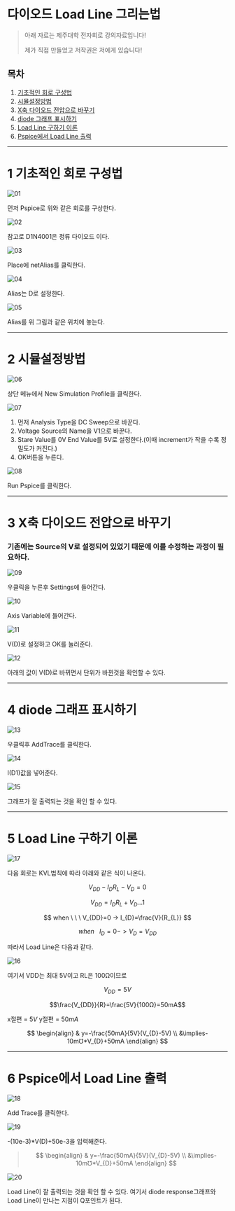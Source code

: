 # 다이오드 Load Line 그리는법

> 아래 자료는 제주대학 전자회로 강의자료입니다!
> 
>  제가 직접 만들었고 저작권은 저에게 있습니다!

## 목차

1. [기초적인 회로 구성법](#1-기초적인-회로-구성법)
2. [시뮬설정방법](#2-시뮬설정방법)
3. [X축 다이오드 전압으로 바꾸기](#3-x축-다이오드-전압으로-바꾸기)
4. [diode 그래프 표시하기](#4-diode-그래프-표시하기)
5. [Load Line 구하기 이론](#5-load-line-구하기-이론)
6. [Pspice에서 Load Line 출력](#6-pspice에서-load-line-출력)
---

# 1 기초적인 회로 구성법

![01](/picture/01.png)

먼저 Pspice로 위와 같은 회로를 구상한다.



![02](/picture/02.png)

참고로 D1N4001은 정류 다이오드 이다.

![03](/picture/03.jpg)

Place에 netAlias를 클릭한다.

![04](/picture/04.jpg)

Alias는 D로 설정한다.

![05](/picture/05.jpg)

Alias를 위 그림과 같은 위치에 놓는다.

---

# 2 시뮬설정방법

![06](/picture/06.jpg)

상단 메뉴에서 New Simulation Profile을 클릭한다.

![07](/picture/07.jpg)

1. 먼저 Analysis Type을 DC Sweep으로 바꾼다.
2. Voltage Source의 Name을 V1으로 바꾼다.
3. Stare Value를 0V End Value를 5V로 설정한다.(이때 increment가 작을 수록 정밀도가 커진다.)
4. OK버튼을 누른다.

![08](/picture/08.jpg)

Run Pspice를 클릭한다.

---

# 3 X축 다이오드 전압으로 바꾸기
### 기존에는 Source의 V로 설정되어 있었기 때문에 이를 수정하는 과정이 필요하다.

![09](/picture/09.jpg)

우클릭을 누른후 Settings에 들어간다.

![10](/picture/10.jpg)

Axis Variable에 들어간다.

![11](/picture/11.jpg)

V(D)로 설정하고 OK를 눌러준다.

![12](/picture/12.jpg)

아래의 값이 V(D)로 바뀌면서 단위가 바뀐것을 확인할 수 있다.

---

# 4 diode 그래프 표시하기

![13](/picture/13.jpg)

우클릭후 AddTrace를 클릭한다.

![14](/picture/14.jpg)

I(D1)값을 넣어준다.

![15](/picture/15.jpg)

그래프가 잘 출력되는 것을 확인 할 수 있다.

---

# 5 Load Line 구하기 이론

![17](/picture/17.png)

다음 회로는
KVL법칙에 따라 아래와 같은 식이 나온다.

$$
V_{DD}-I_{D}R_{L}-V_{D}=0
$$

$$
V_{DD}=I_{D}R_{L}+V_{D}. . . 1
$$

$$
when \ \ \ V_{DD}=0 -> I_{D}=\frac{V}{R_{L}}
$$

$$
when \ \ \ I_{D}=0 -> V_{D}=V_{DD}
$$

따라서 Load Line은 다음과 같다.

![16](/picture/16.jpg)

여기서 VDD는 최대 5V이고 RL은 100Ω이므로 

$$V_{DD}=5V$$

$$\frac{V_{DD}}{R}=\frac{5V}{100Ω}=50mA$$

x절편 = $5V$
y절편 = $50mA$

$$
\begin{align}
& y=-\frac{50mA}{5V}(V_{D}-5V) \\
&\implies-10m℧*V_{D}+50mA
\end{align}
$$

---

# 6 Pspice에서 Load Line 출력

![18](/picture/18.jpg)

Add Trace를 클릭한다.

![19](/picture/19.jpg)

-(10e-3)*V(D)+50e-3을 입력해준다.
>$$
\begin{align}
& y=-\frac{50mA}{5V}(V_{D}-5V) \\
&\implies-10m℧*V_{D}+50mA
\end{align}
$$
>


![20](/picture/20.jpg)

Load Line이 잘 출력되는 것을 확인 할 수 있다.
여기서 diode response그래프와 Load Line이 만나는 지점이 Q포인트가 된다.
